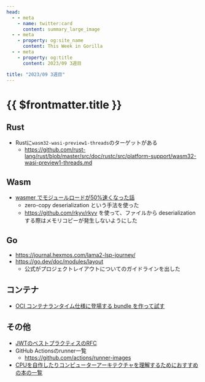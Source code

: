 ```yaml
---
head:
  - - meta
    - name: twitter:card
      content: summary_large_image
  - - meta
    - property: og:site_name
      content: This Week in Gorilla
  - - meta
    - property: og:title
      content: 2023/09 3週目

title: "2023/09 3週目"
---
```


# {{ $frontmatter.title }}

## Rust
- Rustに`wasm32-wasi-preview1-threads`のターゲットがある
  - https://github.com/rust-lang/rust/blob/master/src/doc/rustc/src/platform-support/wasm32-wasi-preview1-threads.md

## Wasm
- [wasmer でモジュールロードが50%速くなった話](https://www.reddit.com/r/rust/comments/16cmgwg/wasmer_42_is_released_upping_the_ante_with_50/)
  - zero-copy deserialization という手法を使った
  - https://github.com/rkyv/rkyv を使って、ファイルから deserialization する際はメモリコピーが発生しないようにした

## Go
- https://journal.hexmos.com/lama2-lsp-journey/
- https://go.dev/doc/modules/layout
  - 公式がプロジェクトレイアウトについてのガイドラインを出した

## コンテナ
- [OCI コンテナランタイム仕様に登場する bundle を作って試す](https://zenn.dev/nokute/articles/0a2cfe8ebcd6c7636a0d)

## その他
- [JWTのベストプラクティスのRFC](https://datatracker.ietf.org/doc/html/rfc8725)
- GitHub Actionsのrunner一覧
  - https://github.com/actions/runner-images
- [CPUを自作したりコンピューターアーキテクチャを理解するためにおすすめの本の一覧](https://hikalium.hatenablog.jp/entry/2023/09/21/001358)
